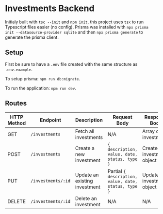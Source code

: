 # Investments Backend

Initialy built with `tsc --init` and `npm init`, this project uses `tsx` to run Typescript files easier (no config).
Prisma was installed with `npx prisma init --datasource-provider sqlite` and then `npx prisma generate` to generate the prisma client.

## Setup

First be sure to have a `.env` file created with the same structure as `.env.example`.

To setup prisma: `npm run db:migrate`.

To run the application: `npm run dev`.

## Routes

| HTTP Method | Endpoint | Description | Request Body | Response Body |
|-|-|-|-|-|
| GET | `/investments` | Fetch all investments | N/A | Array of investments |
| POST | `/investments` | Create a new investment | `{ description, value, date, status, type }` | Created investment object |
| PUT | `/investments/:id` | Update an existing investment| Partial `{ description, value, date, status, type }` | Updated investment object |
| DELETE | `/investments/:id` | Delete an investment | N/A | N/A |